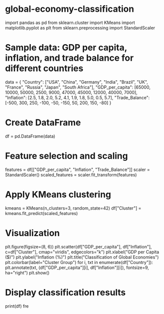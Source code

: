 # global-economy-classification
import pandas as pd
from sklearn.cluster import KMeans
import matplotlib.pyplot as plt
from sklearn.preprocessing import StandardScaler

# Sample data: GDP per capita, inflation, and trade balance for different countries
data = {
    "Country": ["USA", "China", "Germany", "India", "Brazil", "UK", "France", "Russia", "Japan", "South Africa"],
    "GDP_per_capita": [65000, 10000, 50000, 2500, 9000, 47000, 45000, 12000, 40000, 7000],
    "Inflation": [2.5, 1.8, 2.0, 5.2, 4.1, 1.9, 1.8, 5.0, 0.5, 5.7],
    "Trade_Balance": [-500, 300, 250, -100, -50, -150, 50, 200, 150, -80]
}

# Create DataFrame
df = pd.DataFrame(data)

# Feature selection and scaling
features = df[["GDP_per_capita", "Inflation", "Trade_Balance"]]
scaler = StandardScaler()
scaled_features = scaler.fit_transform(features)

# Apply KMeans clustering
kmeans = KMeans(n_clusters=3, random_state=42)
df["Cluster"] = kmeans.fit_predict(scaled_features)

# Visualization
plt.figure(figsize=(8, 6))
plt.scatter(df["GDP_per_capita"], df["Inflation"], c=df["Cluster"], cmap="viridis", edgecolors="k")
plt.xlabel("GDP per Capita ($)")
plt.ylabel("Inflation (%)")
plt.title("Classification of Global Economies")
plt.colorbar(label="Cluster Group")
for i, txt in enumerate(df["Country"]):
    plt.annotate(txt, (df["GDP_per_capita"][i], df["Inflation"][i]), fontsize=9, ha="right")
plt.show()

# Display classification results
print(df)
fre
